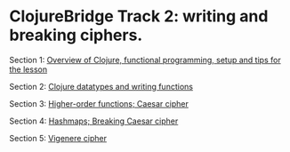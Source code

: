 # ClojureBridge Track 2: writing and breaking ciphers. 

Section 1: [Overview of Clojure, functional programming, setup and tips for the lesson](docs/track2-functional-overview.md)

Section 2: [Clojure datatypes and writing functions](docs/track2-functions.md)

Section 3: [Higher-order functions; Caesar cipher](docs/track2-caesar.md)

Section 4: [Hashmaps; Breaking Caesar cipher](docs/track2-frequency.md)

Section 5: [Vigenere cipher](docs/track2-vigenere.md)


